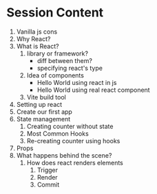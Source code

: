 # Session Content
1. Vanilla js cons
2. Why React?
3. What is React?
	 1. library or framework?
		- diff between them? 
		- specifying react's type
	2. Idea of components
		- Hello World using react in js
		- Hello World using real react component
	3. Vite build tool 
4. Setting up react 
5. Create our first app
6. State management
	1. Creating counter without state
	2. Most Common Hooks
	3. Re-creating counter using hooks
7. Props
8. What happens behind the scene?
	1. How does react renders elements
		1. Trigger
		2. Render
		3. Commit